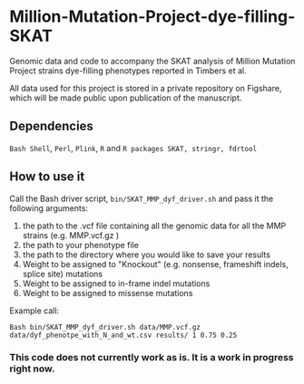 # Million-Mutation-Project-dye-filling-SKAT
Genomic data and code to accompany the SKAT analysis of Million Mutation Project strains 
dye-filling phenotypes reported in Timbers et al.

All data used for this project is stored in a private repository on Figshare, which will 
be made public upon publication of the manuscript.

## Dependencies

`Bash Shell`, `Perl`, `Plink`, `R` and `R packages SKAT, stringr, fdrtool`

## How to use it

Call the Bash driver script, `bin/SKAT_MMP_dyf_driver.sh` and pass it the following 
arguments:

1. the path to the .vcf file containing all the genomic data for all the MMP strains 
	(e.g. MMP.vcf.gz )
2. the path to your phenotype file 
3. the path to the directory where you would like to save your results
4. Weight to be assigned to "Knockout" (e.g. nonsense, frameshift indels, splice site) 
	mutations
5. Weight to be assigned to in-frame indel mutations
6. Weight to be assigned to missense mutations

Example call:

`Bash bin/SKAT_MMP_dyf_driver.sh data/MMP.vcf.gz data/dyf_phenotpe_with_N_and_wt.csv results/ 1 0.75 0.25`

### This code does not currently work as is. It is a work in progress right now.